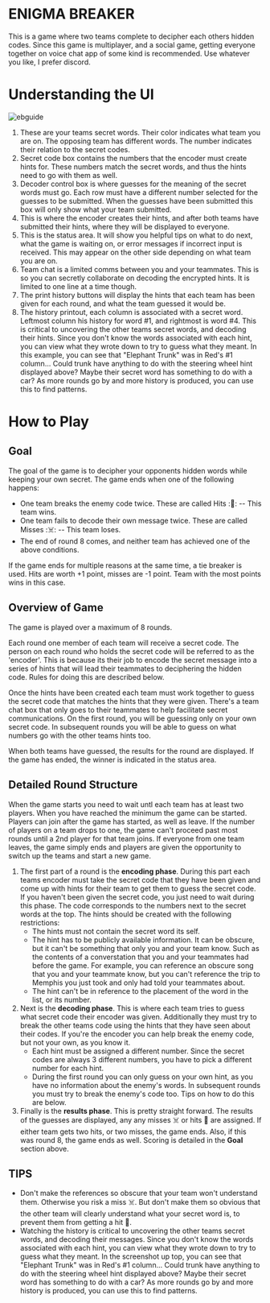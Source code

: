 # __ENIGMA BREAKER__
This is a game where two teams complete to decipher each others hidden codes. Since this game is multiplayer, and a social game, getting everyone together on voice chat app of some kind is recommended. Use whatever you like, I prefer discord.

# __Understanding the UI__
![ebguide](https://user-images.githubusercontent.com/53237662/128276359-056d0779-1e68-4acb-b569-33db20181a19.png)
1. These are your teams secret words. Their color indicates what team you are on. The opposing team has different words. The number indicates their relation to the secret codes.
2. Secret code box contains the numbers that the encoder must create hints for. These numbers match the secret words, and thus the hints need to go with them as well.
3. Decoder control box is where guesses for the meaning of the secret words must go. Each row must have a different number selected for the guesses to be submitted. When the guesses have been submitted this box will only show what your team submitted.
4. This is where the encoder creates their hints, and after both teams have submitted their hints, where they will be displayed to everyone. 
5. This is the status area. It will show you helpful tips on what to do next, what the game is waiting on, or error messages if incorrect input is received. This may appear on the other side depending on what team you are on.
6. Team chat is a limited comms between you and your teammates. This is so you can secretly collaborate on decoding the encrypted hints. It is limited to one line at a time though. 
7. The print history buttons will display the hints that each team has been given for each round, and what the team guessed it would be.
8. The history printout, each column is associated with a secret word. Leftmost column his history for word #1, and rightmost is word #4. This is critical to uncovering the other teams secret words, and decoding their hints. Since you don't know the words associated with each hint, you can view what they wrote down to try to guess what they meant. In this example, you can see that "Elephant Trunk" was in Red's #1 column... Could trunk have anything to do with the steering wheel hint displayed above? Maybe their secret word has something to do with a car? As more rounds go by and more history is produced, you can use this to find patterns.

# __How to Play__
## __Goal__
The goal of the game is to decipher your opponents hidden words while keeping your own secret.
The game ends when one of the following happens:
- One team breaks the enemy code twice. These are called Hits :💾: -- This team wins.
- One team fails to decode their own message twice. These are called Misses :☠️: -- This team loses.
- The end of round 8 comes, and neither team has achieved one of the above conditions.

If the game ends for multiple reasons at the same time, a tie breaker is used. Hits are worth +1 point, misses are -1 point. Team with the most points wins in this case.

## __Overview of Game__

The game is played over a maximum of 8 rounds. 

Each round one member of each team will receive a secret code. The person on each round who holds the secret code will be referred to as the 'encoder'. This is because its their job to encode the secret message into a series of hints that will lead their teammates to deciphering the hidden code. Rules for doing this are described below. 

Once the hints have been created each team must work together to guess the secret code that matches the hints that they were given. There's a team chat box that only goes to their teammates to help facilitate secret communications. On the first round, you will be guessing only on your own secret code. In subsequent rounds you will be able to guess on what numbers go with the other teams hints too.

When both teams have guessed, the results for the round are displayed. If the game has ended, the winner is indicated in the status area.

## __Detailed Round Structure__
When the game starts you need to wait untl each team has at least two players. When you have reached the minimum the game can be started. Players can join after the game has started, as well as leave. If the number of players on a team drops to one, the game can't proceed past most rounds until a 2nd player for that team joins. If everyone from one team leaves, the game simply ends and players are given the opportunity to switch up the teams and start a new game.

1. The first part of a round is the __encoding phase__. During this part each teams encoder must take the secret code that they have been given and come up with hints for their team to get them to guess the secret code. If you haven't been given the secret code, you just need to wait during this phase. The code corresponds to the numbers next to the secret words at the top. The hints should be created with the following restrictions:
   * The hints must not contain the secret word its self.
   * The hint has to be publicly available information. It can be obscure, but it can't be something that only you and your team know. Such as the contents of a converstation that you and your teammates had before the game. For example, you can reference an obscure song that you and your teammate know, but you can't reference the trip to Memphis you just took and only had told your teammates about.
   * The hint can't be in reference to the placement of the word in the list, or its number.
2. Next is the __decoding phase__. This is where each team tries to guess what secret code their encoder was given. Additionally they must try to break the other teams code using the hints that they have seen about their codes. If you're the encoder you can help break the enemy code, but not your own, as you know it.
   * Each hint must be assigned a different number. Since the secret codes are always 3 different numbers, you have to pick a different number for each hint.
   * During the first round you can only guess on your own hint, as you have no information about the enemy's words. In subsequent rounds you must try to break the enemy's code too. Tips on how to do this are below.
3. Finally is the __results phase__. This is pretty straight forward. The results of the guesses are displayed, any any misses ☠️ or hits 💾 are assigned. If either team gets two hits, or two misses, the game ends. Also, if this was round 8, the game ends as well. Scoring is detailed in the __Goal__ section above.

## __TIPS__
* Don't make the references so obscure that your team won't understand them. Otherwise you risk a miss ☠️. But don't make them so obvious that the other team will clearly understand what your secret word is, to prevent them from getting a hit 💾.
* Watching the history is critical to uncovering the other teams secret words, and decoding their messages. Since you don't know the words associated with each hint, you can view what they wrote down to try to guess what they meant. In the screenshot up top, you can see that "Elephant Trunk" was in Red's #1 column... Could trunk have anything to do with the steering wheel hint displayed above? Maybe their secret word has something to do with a car? As more rounds go by and more history is produced, you can use this to find patterns.